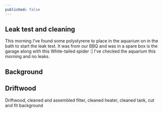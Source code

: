 ```yaml
---
published: false
---
```

## Leak test and cleaning
This morning I've found some polystyrene to place in the aquarium on in the bath to start the leak test. It was from our BBQ and was in a spare box is the garage along with this White-tailed spider :|
I've checked the aquarium this morning and no leaks.
## Background
## Driftwood
Driftwood, cleaned and assembled filter, cleaned heater, cleaned tank, cut and fit background

